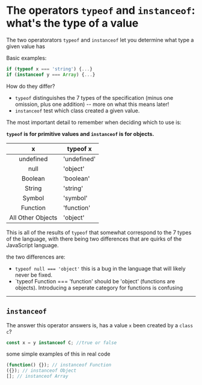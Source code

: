 # The operators `typeof` and `instanceof`: what's the type of a value

The two operatorators `typeof` and `instanceof` let you determine what type a given value has

Basic examples:

```javascript
if (typeof x === 'string') {...}
if (instanceof y === Array) {...}
```

How do they differ?

- `typeof` distinguishes the 7 types of the specification (minus one omission, plus one addition) -- more on what this means later!
- `instanceof` test which class created a given value.

The most important detail to remember when deciding which to use is:

**`typeof` is for primitive values and `instanceof` is for objects.**

|         x         | typeof x    |
| :---------------: | ----------- |
|     undefined     | 'undefined' |
|       null        | 'object'    |
|      Boolean      | 'boolean'   |
|      String       | 'string'    |
|      Symbol       | 'symbol'    |
|     Function      | 'function'  |
| All Other Objects | 'object'    |

This is all of the results of `typeof` that somewhat correspond to the 7 types of the language, with there being two differences that are quirks of the JavaScript language.

the two differences are:

- `typeof null === 'object'` this is a bug in the language that will likely never be fixed.
- `typeof Function === 'function' should be 'object' (functions are objects). Introducing a seperate category for functions is confusing

---

## `instanceof`

The answer this operator answers is, has a value `x` been created by a `class c`?

```javascript
const x = y instanceof C; //true or false
```

some simple examples of this in real code

```javascript
(function() {}); // instanceof Function
({}); // instanceof Object
[]; // instanceof Array
```
